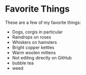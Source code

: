 # Favorite Things

These are a few of my favorite things:

- Dogs, corgis in particular
- Raindrops on roses
- Whiskers on hamsters
- Bright copper kettles
- Warm woolen mittens
- Not editing directly on GitHub
- bubble tea
- weed
